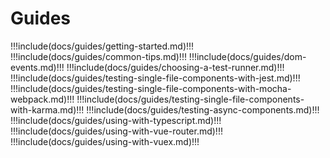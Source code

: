 # Guides

!!!include(docs/guides/getting-started.md)!!!
!!!include(docs/guides/common-tips.md)!!!
!!!include(docs/guides/dom-events.md)!!!
!!!include(docs/guides/choosing-a-test-runner.md)!!!
!!!include(docs/guides/testing-single-file-components-with-jest.md)!!!
!!!include(docs/guides/testing-single-file-components-with-mocha-webpack.md)!!!
!!!include(docs/guides/testing-single-file-components-with-karma.md)!!!
!!!include(docs/guides/testing-async-components.md)!!!
!!!include(docs/guides/using-with-typescript.md)!!!
!!!include(docs/guides/using-with-vue-router.md)!!!
!!!include(docs/guides/using-with-vuex.md)!!!